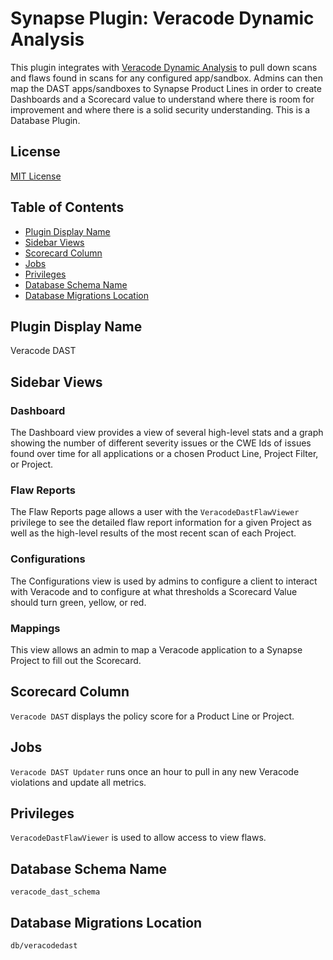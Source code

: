 # Synapse Plugin: Veracode Dynamic Analysis
This plugin integrates with [Veracode Dynamic Analysis](https://www.veracode.com/products/dynamic-analysis-dast) to pull down scans and flaws found in scans for any configured app/sandbox. Admins can then map the DAST apps/sandboxes to Synapse Product Lines in order to create Dashboards and a Scorecard value to understand where there is room for improvement and where there is a solid security understanding. This is a Database Plugin.

## License
[MIT License](https://opensource.org/licenses/MIT)

## Table of Contents
- [Plugin Display Name](#plugin-display-name)
- [Sidebar Views](#sidebar-views)
- [Scorecard Column](#scorecard-column)
- [Jobs](#jobs)
- [Privileges](#privileges)
- [Database Schema Name](#database-schema-name)
- [Database Migrations Location](#database-migrations-location)

## Plugin Display Name
Veracode DAST

## Sidebar Views

### Dashboard
The Dashboard view provides a view of several high-level stats and a graph showing the number of different severity issues or the CWE Ids of issues found over time for all applications or a chosen Product Line, Project Filter, or Project.

### Flaw Reports
The Flaw Reports page allows a user with the `VeracodeDastFlawViewer` privilege to see the detailed flaw report information for a given Project as well as the high-level results of the most recent scan of each Project.

### Configurations
The Configurations view is used by admins to configure a client to interact with Veracode and to configure at what thresholds a Scorecard Value should turn green, yellow, or red.

### Mappings
This view allows an admin to map a Veracode application to a Synapse Project to fill out the Scorecard.

## Scorecard Column
`Veracode DAST` displays the policy score for a Product Line or Project.

## Jobs
`Veracode DAST Updater` runs once an hour to pull in any new Veracode violations and update all metrics.

## Privileges
`VeracodeDastFlawViewer` is used to allow access to view flaws.

## Database Schema Name
`veracode_dast_schema`

## Database Migrations Location
`db/veracodedast`
